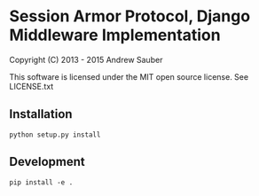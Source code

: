 # Session Armor Protocol, Django Middleware Implementation

Copyright (C) 2013 - 2015 Andrew Sauber

This software is licensed under the MIT open source license. See LICENSE.txt

## Installation

`python setup.py install`

## Development

`pip install -e .`
